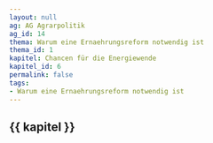 ```yaml
---
layout: null
ag: AG Agrarpolitik
ag_id: 14
thema: Warum eine Ernaehrungsreform notwendig ist
thema_id: 1
kapitel: Chancen für die Energiewende
kapitel_id: 6
permalink: false
tags:
- Warum eine Ernaehrungsreform notwendig ist
---
```


## {{ kapitel }}

